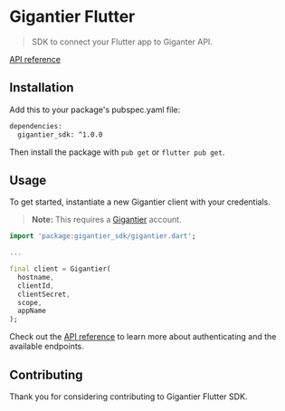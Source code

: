 # Gigantier Flutter 

> SDK to connect your Flutter app to Giganter API.

[API reference](https://docs.gigantier.com/?flutter)

## Installation

Add this to your package's pubspec.yaml file:

```bash
dependencies:
  gigantier_sdk: ^1.0.0
```

Then install the package with `pub get` or `flutter pub get`.

## Usage

To get started, instantiate a new Gigantier client with your credentials.

> **Note:** This requires a [Gigantier](http://gigantier.com) account.

```dart
import 'package:gigantier_sdk/gigantier.dart';

...

final client = Gigantier(
  hostname, 
  clientId, 
  clientSecret, 
  scope, 
  appName
);
```

Check out the [API reference](https://docs.gigantier.com/?flutter) to learn more about authenticating and the available endpoints.

## Contributing

Thank you for considering contributing to Gigantier Flutter SDK.

